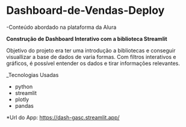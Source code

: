 # Dashboard-de-Vendas-Deploy

-Conteúdo abordado na plataforma da Alura

__Construção de Dashboard Interativo com a biblioteca Streamlit__

Objetivo do projeto era ter uma introdução a bibliotecas e conseguir visuallizar a base de dados de varia formas.
Com filtros interativos e gráficos, é possível entender os dados e tirar informações relevantes.


_Tecnologias Usadas

* python
* streamlit
* plotly
* pandas


*Url do App: https://dash-gasc.streamlit.app/

